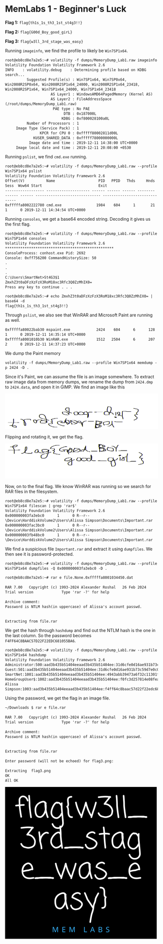 # MemLabs 1 - Beginner's Luck

**Flag 1:** `flag{th1s_1s_th3_1st_st4g3!!}`

**Flag 2:** `flag{G00d_Boy_good_girL}`

**Flag 3:** `flag{w3ll_3rd_stage_was_easy}`

Running `imageinfo`, we find the profile to likely be `Win7SP1x64`.

```
root@eb8cd8e7a2e5:~# volatility -f dumps/MemoryDump_Lab1.raw imageinfo
Volatility Foundation Volatility Framework 2.6
INFO    : volatility.debug    : Determining profile based on KDBG search...
          Suggested Profile(s) : Win7SP1x64, Win7SP0x64, Win2008R2SP0x64, Win2008R2SP1x64_24000, Win2008R2SP1x64_23418, Win2008R2SP1x64, Win7SP1x64_24000, Win7SP1x64_23418
                     AS Layer1 : WindowsAMD64PagedMemory (Kernel AS)
                     AS Layer2 : FileAddressSpace (/root/dumps/MemoryDump_Lab1.raw)
                      PAE type : No PAE
                           DTB : 0x187000L
                          KDBG : 0xf800028100a0L
          Number of Processors : 1
     Image Type (Service Pack) : 1
                KPCR for CPU 0 : 0xfffff80002811d00L
             KUSER_SHARED_DATA : 0xfffff78000000000L
           Image date and time : 2019-12-11 14:38:00 UTC+0000
     Image local date and time : 2019-12-11 20:08:00 +0530
```

Running `pslist`, we find `cmd.exe` running.

```
root@eb8cd8e7a2e5:~# volatility -f dumps/MemoryDump_Lab1.raw --profile Win7SP1x64 pslist
Volatility Foundation Volatility Framework 2.6
Offset(V)          Name                    PID   PPID   Thds     Hnds   Sess  Wow64 Start                          Exit
------------------ -------------------- ------ ------ ------ -------- ------ ------ ------------------------------ ------------------------------
0xfffffa8002222780 cmd.exe                1984    604      1       21      1      0 2019-12-11 14:34:54 UTC+0000
```

Running `consoles`, we get a base64 encoded string. Decoding it gives us the first flag.

```
root@eb8cd8e7a2e5:~# volatility -f dumps/MemoryDump_Lab1.raw --profile Win7SP1x64 consoles
Volatility Foundation Volatility Framework 2.6
**************************************************
ConsoleProcess: conhost.exe Pid: 2692
Console: 0xff756200 CommandHistorySize: 50
.
.
.
C:\Users\SmartNet>St4G3$1
ZmxhZ3t0aDFzXzFzX3RoM18xc3Rfc3Q0ZzMhIX0=
Press any key to continue . . .
```

```
root@eb8cd8e7a2e5:~# echo ZmxhZ3t0aDFzXzFzX3RoM18xc3Rfc3Q0ZzMhIX0= | base64 -d
flag{th1s_1s_th3_1st_st4g3!!}
```

Through `pslist`, we also see that WinRAR and Microsoft Paint are running as well.

```
0xfffffa80022bab30 mspaint.exe            2424    604      6      128      1      0 2019-12-11 14:35:14 UTC+0000
0xfffffa8001010b30 WinRAR.exe             1512   2504      6      207      2      0 2019-12-11 14:37:23 UTC+0000
```

We dump the Paint memory

```
volatility -f dumps/MemoryDump_Lab1.raw --profile Win7SP1x64 memdump -p 2424 -D .
```

Since it's Paint, we can assume the file is an image somewhere. To extract raw image data from memory dumps, we rename the dump from `2424.dmp` to `2424.data`, and open it in GIMP. We find an image like this

![Flip](../../../Images/1713578438712239210.png)

Flipping and rotating it, we get the flag.

![Flag](../../../Images/1713578509405507422.png)

Now, on to the final flag. We know WinRAR was running so we search for RAR files in the filesystem.

```
root@eb8cd8e7a2e5:~# volatility -f dumps/MemoryDump_Lab1.raw --profile Win7SP1x64 filescan | grep 'rar$'
Volatility Foundation Volatility Framework 2.6
0x000000003fa3ebc0      1      0 R--r-- \Device\HarddiskVolume2\Users\Alissa Simpson\Documents\Important.rar
0x000000003fac3bc0      1      0 R--r-- \Device\HarddiskVolume2\Users\Alissa Simpson\Documents\Important.rar
0x000000003fb48bc0      1      0 R--r-- \Device\HarddiskVolume2\Users\Alissa Simpson\Documents\Important.rar
```

We find a suspicious file `Important.rar` and extract it using `dumpfiles`. We then see it is password-protected.

```
root@eb8cd8e7a2e5:~# volatility -f dumps/MemoryDump_Lab1.raw --profile Win7SP1x64 dumpfiles -Q 0x000000003fa3ebc0 -D .
```

```
root@eb8cd8e7a2e5:~# rar e file.None.0xfffffa8001034450.dat

RAR 7.00   Copyright (c) 1993-2024 Alexander Roshal   26 Feb 2024
Trial version             Type 'rar -?' for help

Archive comment:
Password is NTLM hash(in uppercase) of Alissa's account passwd.


Extracting from file.rar
```

We get the hash through `hashdump` and find out the NTLM hash is the one in the last column. So the password becomes `F4FF64C8BAAC57D22F22EDC681055BA6`.

```
root@eb8cd8e7a2e5:~# volatility -f dumps/MemoryDump_Lab1.raw --profile Win7SP1x64 hashdump
Volatility Foundation Volatility Framework 2.6
Administrator:500:aad3b435b51404eeaad3b435b51404ee:31d6cfe0d16ae931b73c59d7e0c089c0:::
Guest:501:aad3b435b51404eeaad3b435b51404ee:31d6cfe0d16ae931b73c59d7e0c089c0:::
SmartNet:1001:aad3b435b51404eeaad3b435b51404ee:4943abb39473a6f32c11301f4987e7e0:::
HomeGroupUser$:1002:aad3b435b51404eeaad3b435b51404ee:f0fc3d257814e08fea06e63c5762ebd5:::
Alissa Simpson:1003:aad3b435b51404eeaad3b435b51404ee:f4ff64c8baac57d22f22edc681055ba6:::
```

Using the password, we get the flag in an image file.

```
~/Downloads $ rar e file.rar

RAR 7.00   Copyright (c) 1993-2024 Alexander Roshal   26 Feb 2024
Trial version             Type 'rar -?' for help

Archive comment:
Password is NTLM hash(in uppercase) of Alissa's account passwd.


Extracting from file.rar

Enter password (will not be echoed) for flag3.png:

Extracting  flag3.png                                                 OK
All OK
```

![flag3](../../../Images/flag3.png)
